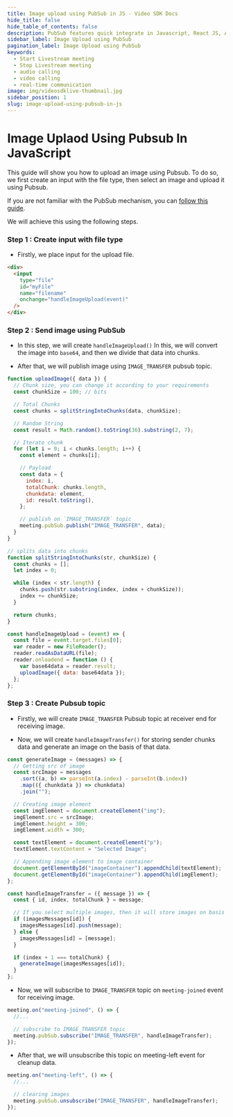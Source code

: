 ```yaml
---
title: Image upload using PubSub in JS - Video SDK Docs
hide_title: false
hide_table_of_contents: false
description: PubSub features quick integrate in Javascript, React JS, Android, IOS, React Native, Flutter with Video SDK to add live video & audio conferencing to your applications.
sidebar_label: Image Upload using PubSub
pagination_label: Image Upload using PubSub
keywords:
  - Start Livestream meeting
  - Stop Livestream meeting
  - audio calling
  - video calling
  - real-time communication
image: img/videosdklive-thumbnail.jpg
sidebar_position: 1
slug: image-upload-using-pubsub-in-js
---
```


# Image Uplaod Using Pubsub In JavaScript

This guide will show you how to upload an image using Pubsub. To do so, we first create an input with the file type, then select an image and upload it using Pubsub.

If you are not familiar with the PubSub mechanism, you can [follow this guide](https://docs.videosdk.live/react/guide/video-and-audio-calling-api-sdk/collaboration-in-meeting/pubsub).

We will achieve this using the following steps.

### Step 1 : Create input with file type

- Firstly, we place input for the upload file.

```html title="Index.html"
<div>
  <input
    type="file"
    id="myFile"
    name="filename"
    onchange="handleImageUpload(event)"
  />
</div>
```

### Step 2 : Send image using PubSub

- In this step, we will create `handleImageUpload()` In this, we will convert the image into `base64`, and then we divide that data into chunks.

- After that, we will publish image using `IMAGE_TRANSFER` pubsub topic.

```js title="Index.js"
function uploadImage({ data }) {
  // Chunk size, you can change it according to your requirements
  const chunkSize = 100; // bits

  // Total Chunks
  const chunks = splitStringIntoChunks(data, chunkSize);

  // Random String
  const result = Math.random().toString(36).substring(2, 7);

  // Iterate chunk
  for (let i = 0; i < chunks.length; i++) {
    const element = chunks[i];

    // Payload
    const data = {
      index: i,
      totalChunk: chunks.length,
      chunkdata: element,
      id: result.toString(),
    };

    // publish on `IMAGE_TRANSFER` topic
    meeting.pubSub.publish("IMAGE_TRANSFER", data);
  }
}

// splits data into chunks
function splitStringIntoChunks(str, chunkSize) {
  const chunks = [];
  let index = 0;

  while (index < str.length) {
    chunks.push(str.substring(index, index + chunkSize));
    index += chunkSize;
  }

  return chunks;
}

const handleImageUpload = (event) => {
  const file = event.target.files[0];
  var reader = new FileReader();
  reader.readAsDataURL(file);
  reader.onloadend = function () {
    var base64data = reader.result;
    uploadImage({ data: base64data });
  };
};
```

### Step 3 : Create Pubsub topic

- Firstly, we will create `IMAGE_TRANSFER` Pubsub topic at receiver end for receiving image.

- Now, we will create `handleImageTransfer()` for storing sender chunks data and generate an image on the basis of that data.

```js title="Index.js"
const generateImage = (messages) => {
  // Getting src of image
  const srcImage = messages
    .sort((a, b) => parseInt(a.index) - parseInt(b.index))
    .map(({ chunkdata }) => chunkdata)
    .join("");

  // Creating image element
  const imgElement = document.createElement("img");
  imgElement.src = srcImage;
  imgElement.height = 300;
  imgElement.width = 300;

  const textElement = document.createElement("p");
  textElement.textContent = "Selected Image";

  // Appending image element to image container
  document.getElementById("imageContainer").appendChild(textElement);
  document.getElementById("imageContainer").appendChild(imgElement);
};

const handleImageTransfer = ({ message }) => {
  const { id, index, totalChunk } = message;

  // If you select multiple images, then it will store images on basis of id in imagesMessages object
  if (imagesMessages[id]) {
    imagesMessages[id].push(message);
  } else {
    imagesMessages[id] = [message];
  }

  if (index + 1 === totalChunk) {
    generateImage(imagesMessages[id]);
  }
};
```

- Now, we will subscribe to `IMAGE_TRANSFER` topic on `meeting-joined` event for receiving image.

```js title="Index.js"
meeting.on("meeting-joined", () => {
  //...

  // subscribe to IMAGE_TRANSFER topic
  meeting.pubSub.subscribe("IMAGE_TRANSFER", handleImageTransfer);
});
```

- After that, we will unsubscribe this topic on meeting-left event for cleanup data.

```js title="Index.js"
meeting.on("meeting-left", () => {
  //...

  // clearing images
  meeting.pubSub.unsubscribe("IMAGE_TRANSFER", handleImageTransfer);
});
```
